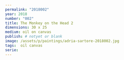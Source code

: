 ```yaml
---
permalink: "2018002"
year: 2018
number: "002"
title: The Monkey on the Head 2
dimensions: 30 x 25
medium: oil on canvas
publish: # notyet or blank
image: /assets/p/paintings/adria-sartore-2018002.jpg
tags:  oil canvas
serie:
---
```

